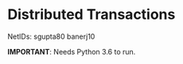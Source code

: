 Distributed Transactions
========================

NetIDs: sgupta80 banerj10

**IMPORTANT**: Needs Python 3.6 to run.
